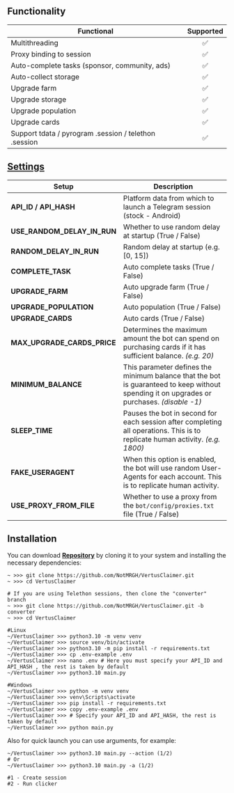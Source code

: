 ## Functionality
| Functional                                            | Supported |
|-------------------------------------------------------|:---------:|
| Multithreading                                        |     ✅     |
| Proxy binding to session                              |     ✅     |
| Auto-complete tasks (sponsor, community, ads)         |     ✅     |
| Auto-collect storage                                  |     ✅     |
| Upgrade farm                                          |     ✅     |
| Upgrade storage                                       |     ✅     |
| Upgrade population                                    |     ✅     |
| Upgrade cards                                         |     ✅     |
| Support tdata / pyrogram .session / telethon .session |     ✅     |

## [Settings](https://github.com/NotMRGH/VertusClaimer/blob/master/.env-example)
| Setup                       | Description                                                                                                                                |
|-----------------------------|--------------------------------------------------------------------------------------------------------------------------------------------|
| **API_ID / API_HASH**       | Platform data from which to launch a Telegram session (stock - Android)                                                                    |
| **USE_RANDOM_DELAY_IN_RUN** | Whether to use random delay at startup (True / False)                                                                                      |
| **RANDOM_DELAY_IN_RUN**     | Random delay at startup (e.g. [0, 15])                                                                                                     |
| **COMPLETE_TASK**           | Auto complete tasks (True / False)                                                                                                         |
| **UPGRADE_FARM**            | Auto upgrade farm (True / False)                                                                                                           |
| **UPGRADE_POPULATION**      | Auto population (True / False)                                                                                                             |
| **UPGRADE_CARDS**           | Auto cards (True / False)                                                                                                                  |
| **MAX_UPGRADE_CARDS_PRICE** | Determines the maximum amount the bot can spend on purchasing cards if it has sufficient balance. _(e.g. 20)_                              |
| **MINIMUM_BALANCE**         | This parameter defines the minimum balance that the bot is guaranteed to keep without spending it on upgrades or purchases. _(disable -1)_ |
| **SLEEP_TIME**              | Pauses the bot in second for each session after completing all operations. This is to replicate human activity. _(e.g. 1800)_              |
| **FAKE_USERAGENT**          | When this option is enabled, the bot will use random User-Agents for each account. This is to replicate human activity.                    |
| **USE_PROXY_FROM_FILE**     | Whether to use a proxy from the `bot/config/proxies.txt` file (True / False)                                                               |

## Installation
You can download [**Repository**](https://github.com/NotMRGH/VertusClaimer) by cloning it to your system and installing the necessary dependencies:
```shell
~ >>> git clone https://github.com/NotMRGH/VertusClaimer.git
~ >>> cd VertusClaimer

# If you are using Telethon sessions, then clone the "converter" branch
~ >>> git clone https://github.com/NotMRGH/VertusClaimer.git -b converter
~ >>> cd VertusClaimer

#Linux
~/VertusClaimer >>> python3.10 -m venv venv
~/VertusClaimer >>> source venv/bin/activate
~/VertusClaimer >>> python3.10 -m pip install -r requirements.txt
~/VertusClaimer >>> cp .env-example .env
~/VertusClaimer >>> nano .env # Here you must specify your API_ID and API_HASH , the rest is taken by default
~/VertusClaimer >>> python3.10 main.py

#Windows
~/VertusClaimer >>> python -m venv venv
~/VertusClaimer >>> venv\Scripts\activate
~/VertusClaimer >>> pip install -r requirements.txt
~/VertusClaimer >>> copy .env-example .env
~/VertusClaimer >>> # Specify your API_ID and API_HASH, the rest is taken by default
~/VertusClaimer >>> python main.py
```

Also for quick launch you can use arguments, for example:
```shell
~/VertusClaimer >>> python3.10 main.py --action (1/2)
# Or
~/VertusClaimer >>> python3.10 main.py -a (1/2)

#1 - Create session
#2 - Run clicker
```

